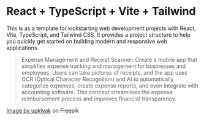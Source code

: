 # React + TypeScript + Vite + Tailwind

This is as a template for kickstarting web development projects with React, Vite, TypeScript, and Tailwind CSS. 
It provides a project structure to help you quickly get started on building modern and responsive web applications.

> Expense Management and Receipt Scanner: Create a mobile app that simplifies expense tracking and management for businesses and employees. Users can take pictures of receipts, and the app uses OCR (Optical Character Recognition) and AI to automatically categorize expenses, create expense reports, and even integrate with accounting software. This concept streamlines the expense reimbursement process and improves financial transparency.

<a href="https://www.freepik.com/free-photo/online-payment-security-concept-3d-phone-bill_35037976.htm#query=3d%20illustration%20payment&position=0&from_view=search&track=ais">Image by upklyak</a> on Freepik